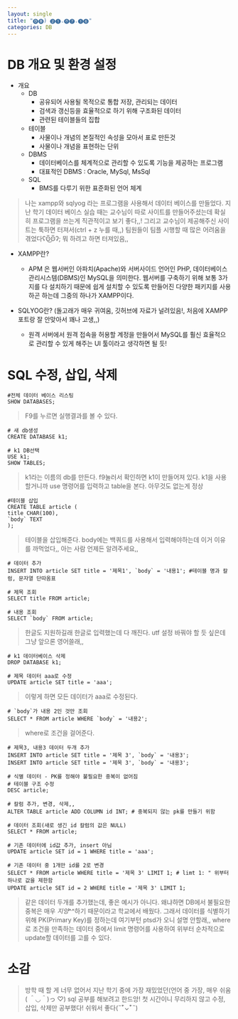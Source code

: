 ```yaml
---
layout: single
title: "🅓🅑) ➋➊.⓿➐.➊➏"
categories: DB
---
```

# DB 개요 및 환경 설정

+ 개요
  + DB
    + 공유되어 사용될 목적으로 통합 저장, 관리되는 데이터
    + 검색과 갱신등을 효율적으로 하기 위해 구조화된 데이터
    + 관련된 테이블들의 집합
  + 테이블
    + 사물이나 개념의 본질적인 속성을 모아서 표로 만든것
    + 사물이나 개념을 표현하는 단위
  + DBMS
    + 데이터베이스를 체계적으로 관리할 수 있도록 기능을 제공하는 프로그램
    + 대표적인 DBMS : Oracle, MySql, MsSql
  + SQL
    + BMS를 다루기 위한 표준화된 언어 체계
   
> 나는 xampp와 sqlyog 라는 프로그램을 사용해서 데이터 베이스를 만들었다. 지난 학기 데이터 베이스 실습 때는 교수님이 따로 사이트를 만들어주셨는데 확실히 프로그램을 쓰는게 직관적이고 보기 좋다,,! 그리고 교수님이 제공해주신 사이트는 툭하면 터져서(ctrl + z 누를 때,,) 팀원들이 팀플 시행할 때 많은 어려움을 겪었다ʕʘ̅͜ʘ̅ʔ; 뭐 하려고 하면 터져있음,,

+ XAMPP란?
  + APM 은 웹서버인 아파치(Apache)와 서버사이드 언어인 PHP, 데이터베이스 관리시스템(DBMS)인 MySQL을 의미한다. 웹서버를 구축하기 위해 보통 3가지를 다 설치하기 때문에 쉽게 설치할 수 있도록 만들어진 다양한 패키지를 사용하곤 하는데 그중의 하나가 XAMPP이다.


+ SQLYOG란? (돌고래가 매우 귀여움, 깃허브에 자료가 널려있음!, 처음에 XAMPP 포트랑 잘 안맞아서 꽤나 고생,,)
  + 원격 서버에서 원격 접속을 허용할 계정을 만들어서 MySQL를 훨신 효율적으로 관리할 수 있게 해주는 UI 툴이라고 생각하면 될 듯!


# SQL 수정, 삽입, 삭제
```
#전체 데이터 베이스 리스팅
SHOW DATABASES; 
```
> F9를 누르면 실행결과를 볼 수 있다.

```
# 새 db생성
CREATE DATABASE k1; 

# k1 DB선택
USE k1;
SHOW TABLES;
```
> k1라는 이름의 db를 만든다.
> f9눌러서 확인하면 k1이 만들어져 있다.
> k1을 사용할거니까 use 명령어를 입력하고 table을 본다. 아무것도 없는게 정상

```
#테이블 삽입
CREATE TABLE article (
title CHAR(100),
`body` TEXT 
);
```
> 테이블을 삽입해준다. body에는 백쿼드를 사용해서 입력해야하는데 이거 이유를 까먹었다,, 아는 사람 언제든 알려주세요,,

```
# 데이터 추가
INSERT INTO article SET title = '제목1', `body` = '내용1'; #테이블 명과 칼럼, 문자열 단따옴표

# 제목 조회
SELECT title FROM article;

# 내용 조회
SELECT `body` FROM article;
```
> 한글도 지원하길래 한글로 입력했는데 다 깨진다. utf 설정 바꿔야 할 듯 싶은데 그냥 앞으론 영어쓸래,,

```
# k1 데이터베이스 삭제
DROP DATABASE k1;
```
```
# 제목 데이터 aaa로 수정
UPDATE article SET title = 'aaa';
```
> 이렇게 하면 모든 데이터가 aaa로 수정된다.
```
# `body`가 내용 2인 것만 조회
SELECT * FROM article WHERE `body` = '내용2'; 
```
> where로 조건을 걸어준다.

```
# 제목3, 내용3 데이터 두개 추가
INSERT INTO article SET title = '제목 3', `body` = '내용3';
INSERT INTO article SET title = '제목 3', `body` = '내용3';

# 식별 데이터 - PK를 정해야 불필요한 중복이 없어짐
# 테이블 구조 수정
DESC article; 

# 칼럼 추가, 변경, 삭제,,
ALTER TABLE article ADD COLUMN id INT; # 중복되지 않는 pk를 만들기 위함 

# 데이터 조회(새로 생긴 id 칼럼의 값은 NULL)
SELECT * FROM article;

# 기존 데이터에 id값 추가, insert 아님
UPDATE article SET id = 1 WHERE title = 'aaa';

# 기존 데이터 중 1개만 id를 2로 변경
SELECT * FROM article WHERE title = '제목 3' LIMIT 1; # limt 1: " 위부터 하나로 값을 제한함
UPDATE article SET id = 2 WHERE title = '제목 3' LIMIT 1;
```
> 같은 데이터 두개를 추가했는데, 좋은 예시가 아니다. 왜냐하면 DB에서 불필요한 중복은 매우 _지양_^^하기 때문이라고 학교에서 배웠다. 그래서 데이터를 식별하기 위해 PK(Primary Key)를 정하는데 여기부턴 ptsd가 오니 설명 안할래,,
> where로 조건을 만족하는 데이터 중에서 limit 명령어를 사용하여 위부터 순차적으로 update할 데이터를 고를 수 있다.


# 소감

> 방학 때 할 게 너무 없어서 지난 학기 중에 가장 재밌었던(언어 중 가장, 매우 쉬움( ＾◡＾)っ ♡) sql 공부를 해보려고 한드앙!
첫 시간이니 무리하지 않고 수정, 삽입, 삭제만 공부했다! 쉬워서 좋다(˵¯͒⌄¯͒˵)
